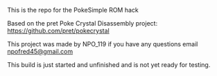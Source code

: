 
This is the repo for the PokeSimple ROM hack

Based on the pret Poke Crystal Disassembly project:
https://github.com/pret/pokecrystal

This project was made by NPO_119 if you have any questions email
npofred45@gmail.com

This build is just started and unfinished and is not yet ready for testing.
